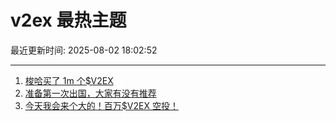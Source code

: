 # v2ex 最热主题

最近更新时间: 2025-08-02 18:02:52

--- 
1. [梭哈买了 1m 个$V2EX](https://www.v2ex.com/t/1149420) 
2. [准备第一次出国，大家有没有推荐](https://www.v2ex.com/t/1149432) 
3. [今天我会来个大的！百万$V2EX 空投！](https://www.v2ex.com/t/1149444) 
